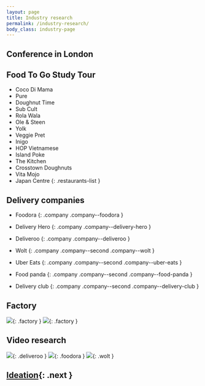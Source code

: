 ```yaml
---
layout: page
title: Industry research
permalink: /industry-research/
body_class: industry-page
---
```


## Conference in London

## Food To Go Study Tour

* Coco Di Mama
* Pure
* Doughnut Time
* Sub Cult
* Rola Wala
* Ole & Steen
* Yolk
* Veggie Pret
* Inigo
* HOP Vietnamese
* Island Poke
* The Kitchen
* Crosstown Doughnuts
* Vita Mojo
* Japan Centre
{: .restaurants-list }

## Delivery companies

* Foodora
{: .company .company--foodora }

* Delivery Hero
{: .company .company--delivery-hero }

* Deliveroo
{: .company .company--deliveroo }

* Wolt
{: .company .company--second .company--wolt }

* Uber Eats
{: .company .company--second .company--uber-eats }

* Food panda
{: .company .company--second .company--food-panda }

* Delivery club
{: .company .company--second .company--delivery-club }

## Factory

![](/idbm-packaging/assets/pictures/factory1.jpg){: .factory }
![](/idbm-packaging/assets/pictures/factory2.jpg){: .factory }

## Video research

![](/idbm-packaging/assets/pictures/deliveroo2.png){: .deliveroo }
![](/idbm-packaging/assets/pictures/foodora1.png){: .foodora }
![](/idbm-packaging/assets/pictures/wolt1.png){: .wolt }

## [Ideation](/idbm-packaging/ideation/){: .next }
